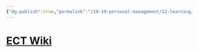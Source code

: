 ```yaml
---
{"dg-publish":true,"permalink":"/10-19-personal-management/12-learning/12-05-nyu-steinhardt-ltxd/useful-resources/","tags":[" #ltxd/resources"]}
---
```



# [ECT  Wiki](https://ectwiki.online/index.php?title=Main_Page)


